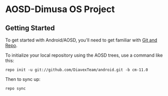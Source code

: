 AOSD-Dimusa OS Project
===========

Getting Started
---------------

To get started with Android/AOSD, you'll need to get
familiar with [Git and Repo](http://source.android.com/source/using-repo.html).

To initialize your local repository using the AOSD trees, use a command like this:

    repo init -u git://github.com/DiavexTeam/android.git -b cm-11.0

Then to sync up:

    repo sync
